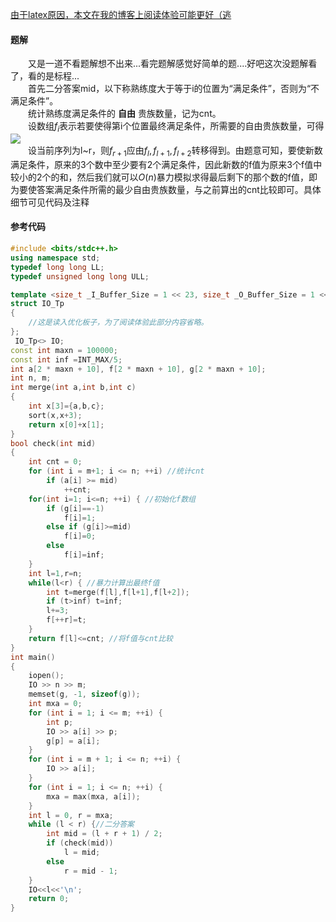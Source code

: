 [由于latex原因，本文在我的博客上阅读体验可能更好（逃](https://waautomaton.tk/2018/08/07/loj-2727-%E9%A2%98%E8%A7%A3/)

#### 题解

&emsp;&emsp;又是一道不看题解想不出来...看完题解感觉好简单的题....好吧这次没题解看了，看的是标程...  
&emsp;&emsp;首先二分答案mid，以下称熟练度大于等于i的位置为“满足条件”，否则为“不满足条件”。  
&emsp;&emsp;统计熟练度满足条件的 **自由** 贵族数量，记为cnt。  
&emsp;&emsp;设数组$f_i$表示若要使得第i个位置最终满足条件，所需要的自由贵族数量，可得  
![](https://cdn.luogu.com.cn/upload/pic/44444.png)  
&emsp;&emsp;设当前序列为l~r，则$f_{r+1}$应由$f_l,f_{l+1},f_{l+2}$转移得到。由题意可知，要使新数满足条件，原来的3个数中至少要有2个满足条件，因此新数的f值为原来3个f值中较小的2个的和，然后我们就可以$O(n)$暴力模拟求得最后剩下的那个数的f值，即为要使答案满足条件所需的最少自由贵族数量，与之前算出的cnt比较即可。具体细节可见代码及注释

#### 参考代码

```cpp
#include <bits/stdc++.h>
using namespace std;
typedef long long LL;
typedef unsigned long long ULL;

template <size_t _I_Buffer_Size = 1 << 23, size_t _O_Buffer_Size = 1 << 23>
struct IO_Tp
{
    //这是读入优化板子，为了阅读体验此部分内容省略。
};
 IO_Tp<> IO;
const int maxn = 100000;
const int inf =INT_MAX/5;
int a[2 * maxn + 10], f[2 * maxn + 10], g[2 * maxn + 10];
int n, m;
int merge(int a,int b,int c)
{
	int x[3]={a,b,c};
	sort(x,x+3);
	return x[0]+x[1];
}
bool check(int mid)
{
    int cnt = 0;
    for (int i = m+1; i <= n; ++i) //统计cnt
        if (a[i] >= mid)
            ++cnt; 
	for(int i=1; i<=n; ++i) { //初始化f数组
		if (g[i]==-1)
			f[i]=1;
		else if (g[i]>=mid)
			f[i]=0;
		else
			f[i]=inf;
	}
	int l=1,r=n;
	while(l<r) { //暴力计算出最终f值
		int t=merge(f[l],f[l+1],f[l+2]);	
		if (t>inf) t=inf;
		l+=3;
		f[++r]=t;
	}
	return f[l]<=cnt; //将f值与cnt比较
}
int main()
{
    iopen();
    IO >> n >> m;
    memset(g, -1, sizeof(g));
    int mxa = 0;
    for (int i = 1; i <= m; ++i) {
        int p;
        IO >> a[i] >> p;
        g[p] = a[i];
    }
    for (int i = m + 1; i <= n; ++i) {
        IO >> a[i];
    }
    for (int i = 1; i <= n; ++i) {
        mxa = max(mxa, a[i]);
    }
    int l = 0, r = mxa;
    while (l < r) {//二分答案
        int mid = (l + r + 1) / 2;
        if (check(mid))
            l = mid;
        else
            r = mid - 1;
    }
	IO<<l<<'\n';
    return 0;
}